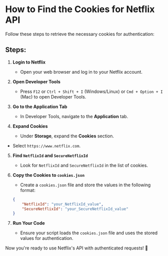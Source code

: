 # How to Find the Cookies for Netflix API

Follow these steps to retrieve the necessary cookies for authentication:

## Steps:

1. **Login to Netflix**
   - Open your web browser and log in to your Netflix account.

2. **Open Developer Tools**
   - Press `F12` or `Ctrl + Shift + I` (Windows/Linux) or `Cmd + Option + I` (Mac) to open Developer Tools.

3. **Go to the Application Tab**
   - In Developer Tools, navigate to the **Application** tab.

4. **Expand Cookies**
   - Under **Storage**, expand the **Cookies** section.
- Select `https://www.netflix.com`.

5. **Find `NetflixId` and `SecureNetflixId`**
   - Look for `NetflixId` and `SecureNetflixId` in the list of cookies.

6. **Copy the Cookies to `cookies.json`**
   - Create a `cookies.json` file and store the values in the following format:
   
   ```json
   {
       "NetflixId": "your_NetflixId_value",
       "SecureNetflixId": "your_SecureNetflixId_value"
   }
   ```

7. **Run Your Code**
   - Ensure your script loads the `cookies.json` file and uses the stored values for authentication.

Now you're ready to use Netflix's API with authenticated requests! 🚀

